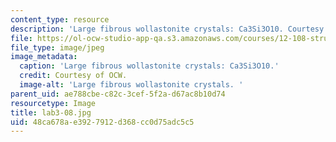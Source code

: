```yaml
---
content_type: resource
description: 'Large fibrous wollastonite crystals: Ca3Si3O10. Courtesy of OCW.'
file: https://ol-ocw-studio-app-qa.s3.amazonaws.com/courses/12-108-structure-of-earth-materials-fall-2004/48ca678ae3927912d368cc0d75adc5c5_lab3-08.jpg
file_type: image/jpeg
image_metadata:
  caption: 'Large fibrous wollastonite crystals: Ca3Si3O10.'
  credit: Courtesy of OCW.
  image-alt: 'Large fibrous wollastonite crystals. '
parent_uid: ae788cbe-c82c-3cef-5f2a-d67ac8b10d74
resourcetype: Image
title: lab3-08.jpg
uid: 48ca678a-e392-7912-d368-cc0d75adc5c5
---
```

